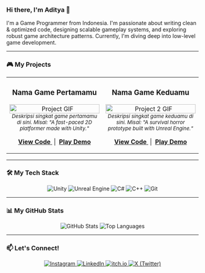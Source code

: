 ### Hi there, I'm Aditya 👋

I'm a Game Programmer from Indonesia. I'm passionate about writing clean & optimized code, designing scalable gameplay systems, and exploring robust game architecture patterns. Currently, I'm diving deep into low-level game development.

---

### 🎮 My Projects

<table>
  <tr>
    <td width="50%">
      <h3 align="center">Nama Game Pertamamu</h3>
      <p align="center">
        <a href="[LINK-KE-ITCHIO-ATAU-VIDEOMU]" target="_blank">
          <img src="[LINK-KE-GIF-GAMEMU]" width="100%" alt="Project GIF"/>
        </a>
        <br />
        <em><sub align="center">Deskripsi singkat game pertamamu di sini. Misal: "A fast-paced 2D platformer made with Unity."</sub></em>
        <br />
        <p align="center">
          <a href="[LINK-REPO-GITHUB-PROYEK-INI]" target="_blank">
            <b>View Code</b>
          </a> 
          &nbsp;|&nbsp; 
          <a href="[LINK-KE-ITCHIO-ATAU-VIDEOMU]" target="_blank">
            <b>Play Demo</b>
          </a>
        </p>
      </p>
    </td>
    <td width="50%">
      <h3 align="center">Nama Game Keduamu</h3>
       <p align="center">
        <a href="[LINK-KE-ITCHIO-ATAU-VIDEOMU-2]" target="_blank">
          <img src="[LINK-KE-GIF-GAMEMU-2]" width="100%" alt="Project 2 GIF"/>
        </a>
        <br />
        <em><sub align="center">Deskripsi singkat game keduamu di sini. Misal: "A survival horror prototype built with Unreal Engine."</sub></em>
        <br />
        <p align="center">
          <a href="[LINK-REPO-GITHUB-PROYEK-INI-2]" target="_blank">
            <b>View Code</b>
          </a> 
          &nbsp;|&nbsp; 
          <a href="[LINK-KE-ITCHIO-ATAU-VIDEOMU-2]" target="_blank">
            <b>Play Demo</b>
          </a>
        </p>
      </p>
    </td>
  </tr>
</table>

---

### 🛠️ My Tech Stack

<p align="center">
  <img src="https://img.shields.io/badge/Unity-FFFFFF?style=for-the-badge&logo=unity&logoColor=black" alt="Unity"/>
  <img src="https://img.shields.io/badge/Unreal%20Engine-313131?style=for-the-badge&logo=unrealengine&logoColor=white" alt="Unreal Engine"/>
  <img src="https://img.shields.io/badge/C%23-239120?style=for-the-badge&logo=c-sharp&logoColor=white" alt="C#"/>
  <img src="https://img.shields.io/badge/C%2B%2B-00599C?style=for-the-badge&logo=c%2B%2B&logoColor=white" alt="C++"/>
  <img src="https://img.shields.io/badge/Git-F05032?style=for-the-badge&logo=git&logoColor=white" alt="Git"/>
</p>

---

### 📊 My GitHub Stats

<p align="center">
  <img src="https://github-readme-stats.vercel.app/api?username=XTripsy&show_icons=true&theme=dracula" alt="GitHub Stats"/>
  <img src="https://github-readme-stats.vercel.app/api/top-langs/?username=XTripsy&layout=compact&theme=dracula" alt="Top Languages"/>
</p>

---

### 📫 Let's Connect!

<p align="center">
  <a href="https://www.instagram.com/ya.aditt_/">
    <img src="https://img.shields.io/badge/Instagram-E4405F?style=for-the-badge&logo=instagram&logoColor=white" alt="Instagram"/>
  </a>
  <a href="https://www.linkedin.com/in/aditya-muhammad-ifanrus-a55948332/">
    <img src="https://img.shields.io/badge/LinkedIn-0077B5?style=for-the-badge&logo=linkedin&logoColor=white" alt="LinkedIn"/>
  </a>
  <a href="https://aditya-muhammad-ifanrus.itch.io/">
    <img src="https://img.shields.io/badge/itch.io-FA5C5C?style=for-the-badge&logo=itchdotio&logoColor=white" alt="itch.io"/>
  </a>
  <a href="https://x.com/x_Aditt">
    <img src="https://img.shields.io/badge/X-000000?style=for-the-badge&logo=x&logoColor=white" alt="X (Twitter)"/>
  </a>
</p>
